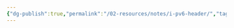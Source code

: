 ```yaml
---
{"dg-publish":true,"permalink":"/02-resources/notes/i-pv6-header/","tags":["netzwerk/ip/ipv6","empty"],"noteIcon":""}
---
```



